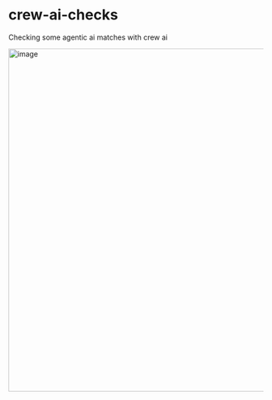 # crew-ai-checks
Checking some agentic ai matches with crew ai

<img width="740" height="679" alt="image" src="https://github.com/user-attachments/assets/a606d47d-983f-47d3-a81e-4fca3882aa2e" />

